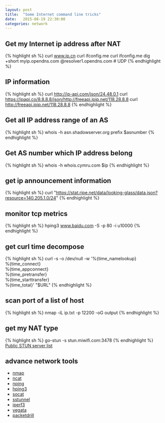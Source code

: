 ```yaml
---
layout: post
title:  "Some Internet command line tricks"
date:   2015-08-19 22:30:00
categories: network
---
```


## Get my Internet ip address after NAT
{% highlight sh %}
curl www.ip.cn
curl ifconfig.me
curl ifconfig.me
dig +short myip.opendns.com @resolver1.opendns.com # UDP
{% endhighlight %}

## IP information
{% highlight sh %}
curl http://ip-api.com/json/24.48.0.1
curl https://ipapi.co/8.8.8.8/json/http://freeapi.ipip.net/118.28.8.8
curl http://freeapi.ipip.net/118.28.8.8
{% endhighlight %}

## Get all IP address range of an AS
{% highlight sh %}
whois -h asn.shadowserver.org prefix $asnumber
{% endhighlight %}

## Get AS number which  IP address belong
{% highlight sh %}
whois -h whois.cymru.com $ip
{% endhighlight %}

## get ip announcement information
{% highlight sh %}
curl  "https://stat.ripe.net/data/looking-glass/data.json?resource=140.205.1.0/24"
{% endhighlight %}

## monitor tcp metrics
{% highlight sh %}
hping3 www.baidu.com -S -p 80 -i u10000
{% endhighlight %}

## get curl time decompose
{% highlight sh %}
curl -s -o /dev/null -w  '%{time_namelookup}\
     %{time_connect}\
     %{time_appconnect}\
     %{time_pretransfer}\
     %{time_starttransfer}\
     %{time_total}'  "$URL"
{% endhighlight %}

## scan port of a list of host
{% highlight sh %}
nmap -iL ip.txt -p 12200 -oG output
{% endhighlight %}


## get my NAT type
{% highlight sh %}
go-stun -s stun.miwifi.com:3478
{% endhighlight %}
[Public STUN server list](https://gist.github.com/mondain/b0ec1cf5f60ae726202e)


## advance network tools
- [nmap](https://nmap.org/)
- [ncat](https://nmap.org/ncat/)
- [nping](https://nmap.org/nping/)
- [hping3](http://www.hping.org/)
- [socat](http://www.dest-unreach.org/socat/)
- [sstunnel](https://www.stunnel.org/)
- [iperf3](https://iperf.fr/)
- [vegata](https://github.com/tsenart/vegeta)
- [packetdrill](https://github.com/google/packetdrill)
